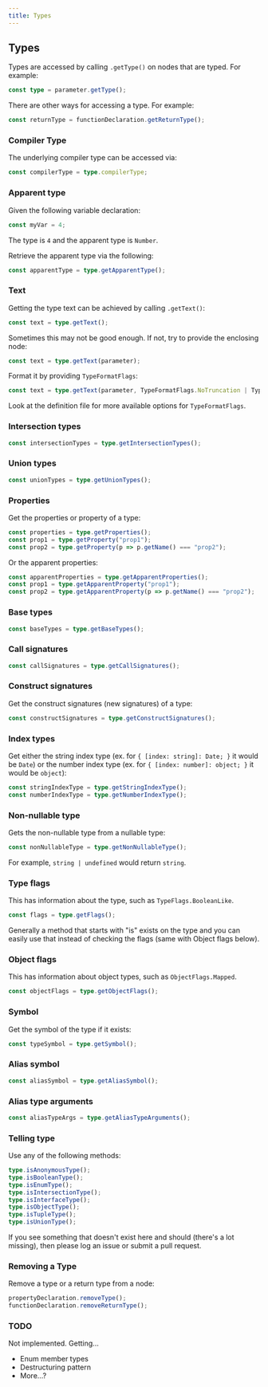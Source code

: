 ```yaml
---
title: Types
---
```


## Types

Types are accessed by calling `.getType()` on nodes that are typed. For example:

```ts
const type = parameter.getType();
```

There are other ways for accessing a type. For example:

```ts
const returnType = functionDeclaration.getReturnType();
```

### Compiler Type

The underlying compiler type can be accessed via:

```ts
const compilerType = type.compilerType;
```

### Apparent type

Given the following variable declaration:

```ts
const myVar = 4;
```

The type is `4` and the apparent type is `Number`.

Retrieve the apparent type via the following:

```ts
const apparentType = type.getApparentType();
```

### Text

Getting the type text can be achieved by calling `.getText()`:

```ts
const text = type.getText();
```

Sometimes this may not be good enough. If not, try to provide the enclosing node:

```ts
const text = type.getText(parameter);
```

Format it by providing `TypeFormatFlags`:

```ts
const text = type.getText(parameter, TypeFormatFlags.NoTruncation | TypeFormatFlags.WriteArrayAsGenericType);
```

Look at the definition file for more available options for `TypeFormatFlags`.

### Intersection types

```ts
const intersectionTypes = type.getIntersectionTypes();
```

### Union types

```ts
const unionTypes = type.getUnionTypes();
```

### Properties

Get the properties or property of a type:

```ts
const properties = type.getProperties();
const prop1 = type.getProperty("prop1");
const prop2 = type.getProperty(p => p.getName() === "prop2");
```

Or the apparent properties:

```ts
const apparentProperties = type.getApparentProperties();
const prop1 = type.getApparentProperty("prop1");
const prop2 = type.getApparentProperty(p => p.getName() === "prop2");
```

### Base types

```ts
const baseTypes = type.getBaseTypes();
```

### Call signatures

```ts
const callSignatures = type.getCallSignatures();
```

### Construct signatures

Get the construct signatures (new signatures) of a type:

```ts
const constructSignatures = type.getConstructSignatures();
```

### Index types

Get either the string index type (ex. for `{ [index: string]: Date; }` it would be `Date`)
or the number index type (ex. for `{ [index: number]: object; }` it would be `object`):

```ts
const stringIndexType = type.getStringIndexType();
const numberIndexType = type.getNumberIndexType();
```

### Non-nullable type

Gets the non-nullable type from a nullable type:

```ts
const nonNullableType = type.getNonNullableType();
```

For example, `string | undefined` would return `string`.

### Type flags

This has information about the type, such as `TypeFlags.BooleanLike`.

```ts
const flags = type.getFlags();
```

Generally a method that starts with "is" exists on the type and you can easily use that instead of checking the flags (same with Object flags below).

### Object flags

This has information about object types, such as `ObjectFlags.Mapped`.

```ts
const objectFlags = type.getObjectFlags();
```

### Symbol

Get the symbol of the type if it exists:

```ts
const typeSymbol = type.getSymbol();
```

### Alias symbol

```ts
const aliasSymbol = type.getAliasSymbol();
```

### Alias type arguments

```ts
const aliasTypeArgs = type.getAliasTypeArguments();
```

### Telling type

Use any of the following methods:

```ts
type.isAnonymousType();
type.isBooleanType();
type.isEnumType();
type.isIntersectionType();
type.isInterfaceType();
type.isObjectType();
type.isTupleType();
type.isUnionType();
```

If you see something that doesn't exist here and should (there's a lot missing), then please log an issue or submit a pull request.

### Removing a Type

Remove a type or a return type from a node:

```ts
propertyDeclaration.removeType();
functionDeclaration.removeReturnType();
```

### TODO

Not implemented. Getting...

* Enum member types
* Destructuring pattern
* More...?
